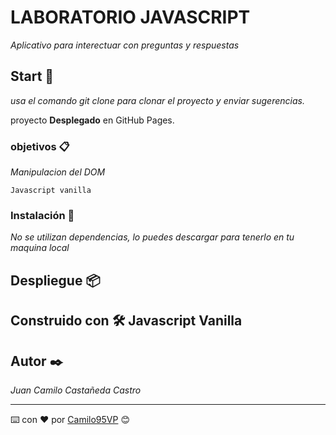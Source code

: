 # LABORATORIO JAVASCRIPT

_Aplicativo para interectuar con preguntas y respuestas_

## Start 🚀

_usa el comando git clone para clonar el proyecto y enviar sugerencias._

proyecto **Desplegado** en GitHub Pages.


### objetivos 📋

_Manipulacion del DOM_

```
Javascript vanilla
```

### Instalación 🔧

_No se utilizan dependencias, lo puedes descargar para tenerlo en tu maquina local_

## Despliegue 📦 

## Construido con 🛠️ Javascript Vanilla

## Autor ✒️

_Juan Camilo Castañeda Castro_

---
⌨️ con ❤️ por [Camilo95VP]() 😊
